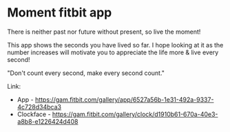Moment fitbit app
===================
There is neither past nor future without present, so live the moment! 

This app shows the seconds you have lived so far. I hope looking at it as the number increases will motivate you to appreciate the life more & live every second!

"Don't count every second, make every second count."

Link:
* App - https://gam.fitbit.com/gallery/app/6527a56b-1e31-492a-9337-4c728d34bca3
* Clockface - https://gam.fitbit.com/gallery/clock/d1910b61-670a-40e3-a8b8-e1226424d408
